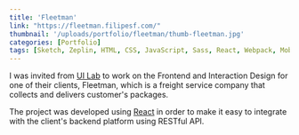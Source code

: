 ```yaml
---
title: 'Fleetman'
link: "https://fleetman.filipesf.com/"
thumbnail: '/uploads/portfolio/fleetman/thumb-fleetman.jpg'
categories: [Portfolio]
tags: [Sketch, Zeplin, HTML, CSS, JavaScript, Sass, React, Webpack, Mobile First, Responsive Web Design]
---
```


I was invited from [UI Lab][UL] to work on the Frontend and Interaction Design
for one of their clients, Fleetman, which is a freight service company that
collects and delivers customer's packages.

The project was developed using [React][RJS] in order to make it easy to
integrate with the client's backend platform using RESTful API.

[UL]: http://www.uilab.com.br "UI Lab – Everything about UI Design"
[RJS]: https://reactjs.org/ "React - A JavaScript library for building user interfaces"
